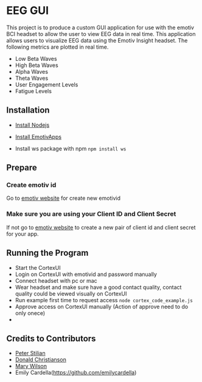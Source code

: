 # EEG GUI
This project is to produce a custom GUI application for use with the emotiv BCI headset to allow the user to view EEG data in real time. This application allows users to visualize EEG data using the Emotiv Insight headset. The following metrics are plotted in real time. 

* Low Beta Waves
* High Beta Waves
* Alpha Waves
* Theta Waves
* User Engagement Levels
* Fatigue Levels

## Installation 
* [Install Nodejs](https://nodejs.org/en/)

* [Install EmotivApps](https://emotiv.com)

* Install ws package with npm ```npm install ws```

## Prepare
### Create emotiv id
Go to [emotiv website](https://emotiv.com) for create new emotivid

### Make sure you are using your Client ID and Client Secret
If not go to [emotiv website](https://emotiv.com) to create a new pair of client id and client secret for your app.

## Running the Program
* Start the CortexUI
* Login on CortexUI with emotivid and password manually
* Connect headset with pc or mac
* Wear headset and make sure have a good contact quality, contact quality could be viewed visually on CortexUI
* Run example first time to request access ```node cortex_code_example.js```
* Approve access on CortexUI manually (Action of approve need to do only onece)
*

## Credits to Contributors
* [Peter Stilian](https://github.com/pstilian)
* [Donald Christianson](https://github.com/Donaldc354)
* [Mary Wilson](https://github.com/mwilson18)
* Emily Cardella(https://github.com/emilycardella)
